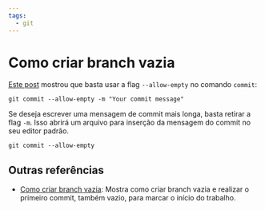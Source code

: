 ```yaml
---
tags:
  - git
---
```


# Como criar branch vazia

[Este post](https://graphite.dev/guides/empty-commit) mostrou que basta usar a flag `--allow-empty` no comando `commit`:

```
git commit --allow-empty -m "Your commit message"
```

Se deseja escrever uma mensagem de commit mais longa, basta retirar a flag `-m`.
Isso abrirá um arquivo para inserção da mensagem do commit no seu editor padrão.

```
git commit --allow-empty
```

## Outras referências

- [Como criar branch vazia](./20250311_como_criar_branch_vazia.md): Mostra como criar branch vazia e realizar o primeiro commit, também vazio, para marcar o início do trabalho.
